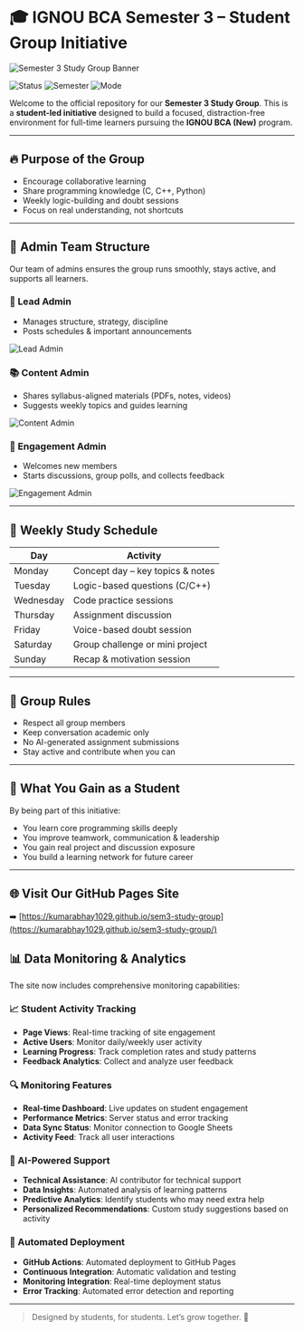 # 🎓 IGNOU BCA Semester 3 – Student Group Initiative

![Semester 3 Study Group Banner](assets/banner_sem3.png)

![Status](https://img.shields.io/badge/Status-Active%20Group-brightgreen?style=for-the-badge&logo=github)
![Semester](https://img.shields.io/badge/Semester-3-blue?style=for-the-badge)
![Mode](https://img.shields.io/badge/Mode-Full%20Time%20Learning-blueviolet?style=for-the-badge)

Welcome to the official repository for our **Semester 3 Study Group**. This is a **student-led initiative** designed to build a focused, distraction-free environment for full-time learners pursuing the **IGNOU BCA (New)** program.

---

## 🔥 Purpose of the Group
- Encourage collaborative learning
- Share programming knowledge (C, C++, Python)
- Weekly logic-building and doubt sessions
- Focus on real understanding, not shortcuts

---

## 👥 Admin Team Structure
Our team of admins ensures the group runs smoothly, stays active, and supports all learners.

### 👑 Lead Admin
- Manages structure, strategy, discipline
- Posts schedules & important announcements

![Lead Admin](assets/lead_admin_badge.png)

### 📚 Content Admin
- Shares syllabus-aligned materials (PDFs, notes, videos)
- Suggests weekly topics and guides learning

![Content Admin](assets/content_admin_badge.png)

### 🤝 Engagement Admin
- Welcomes new members
- Starts discussions, group polls, and collects feedback

![Engagement Admin](assets/engagement_admin_badge.png)

---

## 📅 Weekly Study Schedule
| Day       | Activity                          |
|-----------|-----------------------------------|
| Monday    | Concept day – key topics & notes  |
| Tuesday   | Logic-based questions (C/C++)     |
| Wednesday | Code practice sessions            |
| Thursday  | Assignment discussion             |
| Friday    | Voice-based doubt session         |
| Saturday  | Group challenge or mini project   |
| Sunday    | Recap & motivation session        |

---

## 📌 Group Rules
- Respect all group members
- Keep conversation academic only
- No AI-generated assignment submissions
- Stay active and contribute when you can

---

## 🧠 What You Gain as a Student
By being part of this initiative:
- You learn core programming skills deeply
- You improve teamwork, communication & leadership
- You gain real project and discussion exposure
- You build a learning network for future career

---

## 🌐 Visit Our GitHub Pages Site
➡️ [https://kumarabhay1029.github.io/sem3-study-group](https://kumarabhay1029.github.io/sem3-study-group/)

## 📊 Data Monitoring & Analytics
The site now includes comprehensive monitoring capabilities:

### 📈 Student Activity Tracking
- **Page Views**: Real-time tracking of site engagement
- **Active Users**: Monitor daily/weekly user activity
- **Learning Progress**: Track completion rates and study patterns
- **Feedback Analytics**: Collect and analyze user feedback

### 🔍 Monitoring Features
- **Real-time Dashboard**: Live updates on student engagement
- **Performance Metrics**: Server status and error tracking
- **Data Sync Status**: Monitor connection to Google Sheets
- **Activity Feed**: Track all user interactions

### 🤖 AI-Powered Support
- **Technical Assistance**: AI contributor for technical support
- **Data Insights**: Automated analysis of learning patterns
- **Predictive Analytics**: Identify students who may need extra help
- **Personalized Recommendations**: Custom study suggestions based on activity

### 🚀 Automated Deployment
- **GitHub Actions**: Automated deployment to GitHub Pages
- **Continuous Integration**: Automatic validation and testing
- **Monitoring Integration**: Real-time deployment status
- **Error Tracking**: Automated error detection and reporting

---

> Designed by students, for students. Let’s grow together. 🚀
